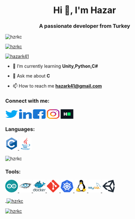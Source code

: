 <h1 align="center">Hi 👋, I'm Hazar</h1>
<h3 align="center">A passionate developer from Turkey</h3>

<p align="left"> <img src="https://komarev.com/ghpvc/?username=hzrkc&label=Profile%20views&color=0e75b6&style=flat" alt="hzrkc" /> </p>

<p align="left"> <a href="https://github.com/ryo-ma/github-profile-trophy"><img src="https://github-profile-trophy.vercel.app/?username=hzrkc" alt="hzrkc" /></a> </p>

<p align="left"> <a href="https://twitter.com/hazark41" target="blank"><img src="https://img.shields.io/twitter/follow/hazark41?logo=twitter&style=for-the-badge" alt="hazark41" /></a> </p>

- 🌱 I’m currently learning **Unity,Python,C#**

- 💬 Ask me about **C**

- 📫 How to reach me **hazark41@gmail.com** 

<h3 align="left">Connect with me:</h3>
<p align="left">
<a href="https://twitter.com/hazark41" target="blank"><img align="center" src="https://raw.githubusercontent.com/hzrkc/hzrkc/main/images/twitter.svg" alt="hazark41" height="30" width="40" /></a>
<a href="https://linkedin.com/in/hazarkoc" target="blank"><img align="center" src="https://raw.githubusercontent.com/hzrkc/hzrkc/main/images/linked-in-alt.svg" alt="hazarkoc" height="30" width="40" /></a>
<a href="https://fb.com/hzrk41" target="blank"><img align="center" src="https://raw.githubusercontent.com/hzrkc/hzrkc/main/images/facebook.svg" alt="hzrk41" height="30" width="40" /></a>
<a href="https://instagram.com/hzr.kc" target="blank"><img align="center" src="https://raw.githubusercontent.com/hzrkc/hzrkc/main/images/instagram.svg" alt="hzr.kc" height="30" width="40" /></a>
<a href="https://www.hackerrank.com/hazark41" target="blank"><img align="center" src="https://raw.githubusercontent.com/hzrkc/hzrkc/main/images/hackerrank.svg" alt="hazark41" height="30" width="40" /></a>
</p>

<h3 align="left">Languages:</h3>
<p align="left">


<a href="https://www.cprogramming.com/" target="_blank" rel="noreferrer"> <img src="https://raw.githubusercontent.com/hzrkc/hzrkc/main/images/c-original.svg" alt="c" width="40" height="40"/>
</a>
<a href="https://www.java.com" target="_blank" rel="noreferrer"> <img src="https://raw.githubusercontent.com/hzrkc/hzrkc/main/images/java-original.svg" alt="java" width="40" height="40"/> 
</a> 

<p><img align="center" src="https://github-readme-stats.vercel.app/api/top-langs?username=hzrkc&show_icons=true&locale=en&layout=compact" alt="hzrkc" /></p>


</a> </p>
<h3 align="left">Tools:</h3>
<p align="left">

<a href="https://www.arduino.cc/" target="_blank" rel="noreferrer"> <img src="https://raw.githubusercontent.com/hzrkc/hzrkc/main/images/arduino-1.svg" alt="arduino" width="40" height="40"/> 
</a>
<a href="https://cassandra.apache.org/" target="_blank" rel="noreferrer"> <img src="https://raw.githubusercontent.com/hzrkc/hzrkc/main/images/apache_cassandra-icon.svg" alt="cassandra" width="40" height="40"/>
</a>
<a href="https://www.docker.com/" target="_blank" rel="noreferrer"> <img src="https://raw.githubusercontent.com/hzrkc/hzrkc/main/images/docker-original-wordmark.svg" alt="docker" width="40" height="40"/>
</a>
<a href="https://git-scm.com/" target="_blank" rel="noreferrer"> <img src="https://raw.githubusercontent.com/hzrkc/hzrkc/main/images/git-scm-icon.svg" alt="git" width="40" height="40"/>
</a>
<a href="https://kubernetes.io" target="_blank" rel="noreferrer"> <img src="https://raw.githubusercontent.com/hzrkc/hzrkc/main/images/kubernetes-icon.svg" alt="kubernetes" width="40" height="40"/> 
</a> 
<a href="https://www.linux.org/" target="_blank" rel="noreferrer"> <img src="https://raw.githubusercontent.com/hzrkc/hzrkc/main/images/linux-original.svg" alt="linux" width="40" height="40"/> 
</a> 
<a href="https://www.mysql.com/" target="_blank" rel="noreferrer"> <img src="https://raw.githubusercontent.com/hzrkc/hzrkc/main/images/mysql-original-wordmark.svg" alt="mysql" width="40" height="40"/> 
</a> 
<a href="https://unity.com/" target="_blank" rel="noreferrer"> <img src="https://raw.githubusercontent.com/hzrkc/hzrkc/main/images/unity3d-icon.svg" alt="unity" width="40" height="40"/> 

<p>&nbsp;<img align="center" src="https://github-readme-stats.vercel.app/api?username=hzrkc&show_icons=true&locale=en" alt="hzrkc" /></p>

<p><img align="center" src="https://github-readme-streak-stats.herokuapp.com/?user=hzrkc&" alt="hzrkc" /></p>
